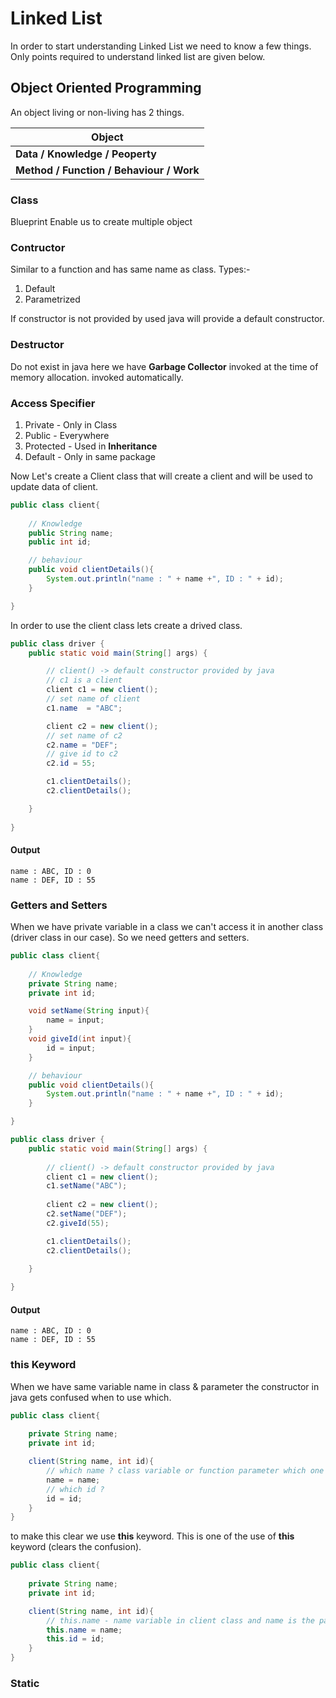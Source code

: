 # Linked List 
In order to start understanding Linked List we need to know a few things.
Only points required to understand linked list are given below.


## Object Oriented Programming 

An object living or non-living has 2 things.


| **Object** | 
| ----------- | 
| **Data / Knowledge / Peoperty**  | 
| **Method / Function / Behaviour / Work** | 



### Class
Blueprint 
Enable us to create multiple object

### Contructor
Similar to a function and has same name as class.
Types:-
1. Default
2. Parametrized

If constructor is not provided by used java will provide a default constructor.

### Destructor 
Do not exist in java here we have **Garbage Collector**
invoked at the time of memory allocation.
invoked automatically.

### Access Specifier

1. Private - Only in Class
1. Public  - Everywhere
1. Protected - Used in **Inheritance**
1. Default - Only in same package


Now Let's create a Client class that will create a client and will be used to update data of client.

```java
public class client{
    
    // Knowledge
    public String name;
    public int id;

    // behaviour
    public void clientDetails(){
        System.out.println("name : " + name +", ID : " + id);
    }

}
```
In order to use the client class lets create a drived class.

```java
public class driver {
    public static void main(String[] args) {

        // client() -> default constructor provided by java
        // c1 is a client
        client c1 = new client();
        // set name of client
        c1.name  = "ABC";

        client c2 = new client(); 
        // set name of c2
        c2.name = "DEF";
        // give id to c2
        c2.id = 55;

        c1.clientDetails();
        c2.clientDetails();

    }
    
}
```
#### Output
```
name : ABC, ID : 0
name : DEF, ID : 55
```


### Getters and Setters

When we have private variable in a class we can't access it in another class (driver class in our case).
So we need getters and setters.
```java
public class client{
    
    // Knowledge
    private String name;
    private int id;

    void setName(String input){
        name = input;
    }
    void giveId(int input){
        id = input;
    }

    // behaviour
    public void clientDetails(){
        System.out.println("name : " + name +", ID : " + id);
    }

}
```

```java
public class driver {
    public static void main(String[] args) {
        
        // client() -> default constructor provided by java
        client c1 = new client();
        c1.setName("ABC");
        
        client c2 = new client();
        c2.setName("DEF");
        c2.giveId(55);

        c1.clientDetails();
        c2.clientDetails();

    }
    
}
```

#### Output
```
name : ABC, ID : 0
name : DEF, ID : 55
```

### this Keyword

When we have same variable name in class & parameter the constructor in java gets confused when to use which.

```java
public class client{
    
    private String name;
    private int id;

    client(String name, int id){
        // which name ? class variable or function parameter which one to update ?
        name = name;
        // which id ?
        id = id;
    }
}
```

to make this clear we use **this** keyword. This is one of the use of **this** keyword (clears the confusion).

```java
public class client{
    
    private String name;
    private int id;

    client(String name, int id){
        // this.name - name variable in client class and name is the parameter of function same for id
        this.name = name;
        this.id = id;
    }
}
```

### Static

